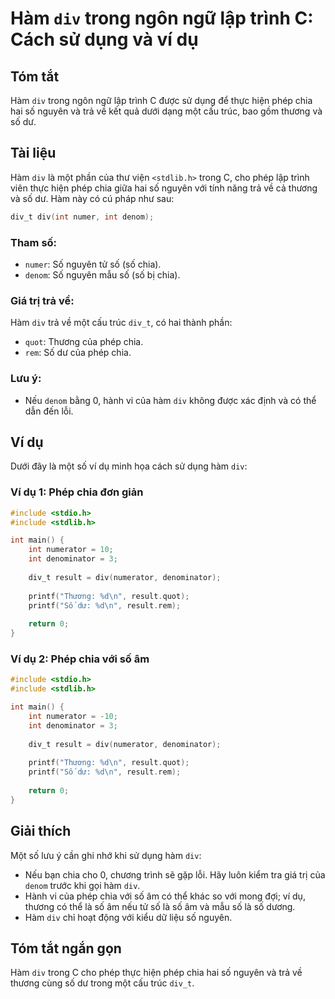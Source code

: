 <!--
Meta Description: # Hàm `div` trong ngôn ngữ lập trình C: Cách sử dụng và ví dụ ## Tóm tắt Hàm `div` trong ngôn ngữ lập trình C được sử dụng để thực hiện phép chia hai ...
Meta Keywords: div, hàm, chia, phép, int
-->

# Hàm `div` trong ngôn ngữ lập trình C: Cách sử dụng và ví dụ

## Tóm tắt
Hàm `div` trong ngôn ngữ lập trình C được sử dụng để thực hiện phép chia hai số nguyên và trả về kết quả dưới dạng một cấu trúc, bao gồm thương và số dư.

## Tài liệu
Hàm `div` là một phần của thư viện `<stdlib.h>` trong C, cho phép lập trình viên thực hiện phép chia giữa hai số nguyên với tính năng trả về cả thương và số dư. Hàm này có cú pháp như sau:

```c
div_t div(int numer, int denom);
```

### Tham số:
- `numer`: Số nguyên tử số (số chia).
- `denom`: Số nguyên mẫu số (số bị chia).

### Giá trị trả về:
Hàm `div` trả về một cấu trúc `div_t`, có hai thành phần:
- `quot`: Thương của phép chia.
- `rem`: Số dư của phép chia.

### Lưu ý:
- Nếu `denom` bằng 0, hành vi của hàm `div` không được xác định và có thể dẫn đến lỗi.

## Ví dụ
Dưới đây là một số ví dụ minh họa cách sử dụng hàm `div`:

### Ví dụ 1: Phép chia đơn giản
```c
#include <stdio.h>
#include <stdlib.h>

int main() {
    int numerator = 10;
    int denominator = 3;
    
    div_t result = div(numerator, denominator);
    
    printf("Thương: %d\n", result.quot);
    printf("Số dư: %d\n", result.rem);
    
    return 0;
}
```

### Ví dụ 2: Phép chia với số âm
```c
#include <stdio.h>
#include <stdlib.h>

int main() {
    int numerator = -10;
    int denominator = 3;
    
    div_t result = div(numerator, denominator);
    
    printf("Thương: %d\n", result.quot);
    printf("Số dư: %d\n", result.rem);
    
    return 0;
}
```

## Giải thích
Một số lưu ý cần ghi nhớ khi sử dụng hàm `div`:
- Nếu bạn chia cho 0, chương trình sẽ gặp lỗi. Hãy luôn kiểm tra giá trị của `denom` trước khi gọi hàm `div`.
- Hành vi của phép chia với số âm có thể khác so với mong đợi; ví dụ, thương có thể là số âm nếu tử số là số âm và mẫu số là số dương.
- Hàm `div` chỉ hoạt động với kiểu dữ liệu số nguyên.

## Tóm tắt ngắn gọn
Hàm `div` trong C cho phép thực hiện phép chia hai số nguyên và trả về thương cùng số dư trong một cấu trúc `div_t`.